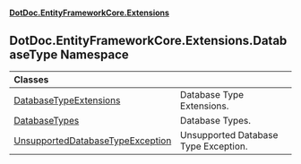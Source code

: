 #### [DotDoc\.EntityFrameworkCore\.Extensions](index.md 'index')

## DotDoc\.EntityFrameworkCore\.Extensions\.DatabaseType Namespace

| Classes | |
| :--- | :--- |
| [DatabaseTypeExtensions](DatabaseTypeExtensions.md 'DotDoc\.EntityFrameworkCore\.Extensions\.DatabaseType\.DatabaseTypeExtensions') | Database Type Extensions\. |
| [DatabaseTypes](DatabaseTypes.md 'DotDoc\.EntityFrameworkCore\.Extensions\.DatabaseType\.DatabaseTypes') | Database Types\. |
| [UnsupportedDatabaseTypeException](UnsupportedDatabaseTypeException.md 'DotDoc\.EntityFrameworkCore\.Extensions\.DatabaseType\.UnsupportedDatabaseTypeException') | Unsupported Database Type Exception\. |
